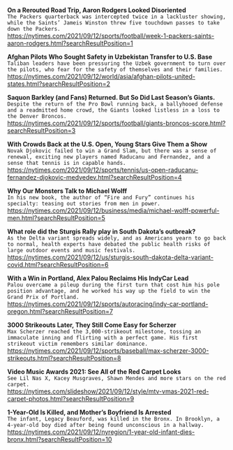 **On a Rerouted Road Trip, Aaron Rodgers Looked Disoriented**\
`The Packers quarterback was intercepted twice in a lackluster showing, while the Saints’ Jameis Winston threw five touchdown passes to take down the Packers.`\
https://nytimes.com/2021/09/12/sports/football/week-1-packers-saints-aaron-rodgers.html?searchResultPosition=1

**Afghan Pilots Who Sought Safety in Uzbekistan Transfer to U.S. Base**\
`Taliban leaders have been pressuring the Uzbek government to turn over the pilots, who fear for the safety of themselves and their families.`\
https://nytimes.com/2021/09/12/world/asia/afghan-pilots-united-states.html?searchResultPosition=2

**Saquon Barkley (and Fans) Returned. But So Did Last Season’s Giants.**\
`Despite the return of the Pro Bowl running back, a ballyhooed defense and a readmitted home crowd, the Giants looked listless in a loss to the Denver Broncos.`\
https://nytimes.com/2021/09/12/sports/football/giants-broncos-score.html?searchResultPosition=3

**With Crowds Back at the U.S. Open, Young Stars Give Them a Show**\
`Novak Djokovic failed to win a Grand Slam, but there was a sense of renewal, exciting new players named Raducanu and Fernandez, and a sense that tennis is in capable hands.`\
https://nytimes.com/2021/09/12/sports/tennis/us-open-raducanu-fernandez-djokovic-medvedev.html?searchResultPosition=4

**Why Our Monsters Talk to Michael Wolff**\
`In his new book, the author of “Fire and Fury” continues his specialty: teasing out stories from men in power.`\
https://nytimes.com/2021/09/12/business/media/michael-wolff-powerful-men.html?searchResultPosition=5

**What role did the Sturgis Rally play in South Dakota’s outbreak?**\
`As the Delta variant spreads widely, and as Americans yearn to go back to normal, health experts have debated the public health risks of large outdoor events and music festivals.`\
https://nytimes.com/2021/09/12/us/sturgis-south-dakota-delta-variant-covid.html?searchResultPosition=6

**With a Win in Portland, Alex Palou Reclaims His IndyCar Lead**\
`Palou overcame a pileup during the first turn that cost him his pole position advantage, and he worked his way up the field to win the Grand Prix of Portland.`\
https://nytimes.com/2021/09/12/sports/autoracing/indy-car-portland-oregon.html?searchResultPosition=7

**3000 Strikeouts Later, They Still Come Easy for Scherzer**\
`Max Scherzer reached the 3,000-strikeout milestone, tossing an immaculate inning and flirting with a perfect game. His first strikeout victim remembers similar dominance.`\
https://nytimes.com/2021/09/12/sports/baseball/max-scherzer-3000-strikeouts.html?searchResultPosition=8

**Video Music Awards 2021: See All of the Red Carpet Looks**\
`See Lil Nas X, Kacey Musgraves, Shawn Mendes and more stars on the red carpet.`\
https://nytimes.com/slideshow/2021/09/12/style/mtv-vmas-2021-red-carpet-photos.html?searchResultPosition=9

**1-Year-Old Is Killed, and Mother’s Boyfriend Is Arrested**\
`The infant, Legacy Beauford, was killed in the Bronx. In Brooklyn, a 4-year-old boy died after being found unconscious in a hallway.`\
https://nytimes.com/2021/09/12/nyregion/1-year-old-infant-dies-bronx.html?searchResultPosition=10


